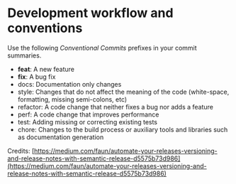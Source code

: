 # Development workflow and conventions

Use the following _Conventional Commits_ prefixes in your commit summaries.

* **feat**: A new feature
* **fix**: A bug fix
* docs: Documentation only changes
* style: Changes that do not affect the meaning of the code \(white-space, formatting, missing semi-colons, etc\)
* refactor: A code change that neither fixes a bug nor adds a feature
* perf: A code change that improves performance
* test: Adding missing or correcting existing tests
* chore: Changes to the build process or auxiliary tools and libraries such as documentation generation

Credits: [https://medium.com/faun/automate-your-releases-versioning-and-release-notes-with-semantic-release-d5575b73d986](https://medium.com/faun/automate-your-releases-versioning-and-release-notes-with-semantic-release-d5575b73d986)

